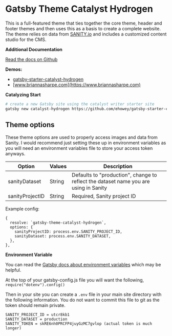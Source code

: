 # Gatsby Theme Catalyst Hydrogen

This is a full-featured theme that ties together the core theme, header and footer themes and then uses this as a basis to create a complete website. The theme relies on data from [SANITY.io](https://www.sanity.io/) and includes a customized content studio for the CMS.

**Additional Documentation**

[Read the docs on Github](https://github.com/ehowey/gatsby-theme-catalyst)

**Demos:**

- [gatsby-starter-catalyst-hydrogen](https://gatsby-starter-catalyst-hydrogen.netlify.app/)
- [www.briannasharpe.com](https://www.briannasharpe.com)

**Catalyzing Start**

```sh
# create a new Gatsby site using the catalyst writer starter site
gatsby new catalyst-hydrogen https://github.com/ehowey/gatsby-starter-catalyst-hydrogen
```

## Theme options

These theme options are used to properly access images and data from Sanity. I would recommend just setting these up in environment variables as you will need an environment variables file to store your access token anyways.

| Option          | Values | Description                                                                          |
| --------------- | ------ | ------------------------------------------------------------------------------------ |
| sanityDataset   | String | Defaults to "production", change to reflect the dataset name you are using in Sanity |
| sanityProjectID | String | Required, Sanity project ID                                                          |

Example config:

```
{
  resolve: `gatsby-theme-catalyst-hydrogen`,
  options: {
    sanityProjectID: process.env.SANITY_PROJECT_ID,
    sanityDataset: process.env.SANITY_DATASET,
  },
},
```

**Environment Variable**

You can read the [Gatsby docs about environment variables](https://www.gatsbyjs.org/docs/environment-variables/) which may be helpful.

At the top of your gatsby-config.js file you will want the following, `require("dotenv").config()`

Then in your site you can create a `.env` file in your main site directory with the following information. You do not want to commit this file to git as the token should remain private.

```
SANITY_PROJECT_ID = utcr8kb1
SANITY_DATASET = production
SANITY_TOKEN = skRE6nh0PRCFP4juyGzMC7gvlop (actual token is much longer)
```
